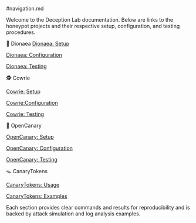 #navigation.md

Welcome to the Deception Lab documentation. Below are links to the honeypot projects and their respective setup, configuration, and testing procedures.

🐍 Dionaea
[Dionaea: Setup](./Dionaea/setup.md)

[Dionaea: Configuration](./Dionaea/configuration.md)

[Dionaea: Testing](./Dionaea/testing.md)

🕵️ Cowrie

[Cowrie: Setup](./Cowrie/setup.md)

[Cowrie:Configuration](./Cowrie/configuration.md)

[Cowrie: Testing ](./Cowrie/testing.md)

🧪 OpenCanary

[OpenCanary: Setup](./OpenCanary/setup.md)

[OpenCanary: Configuration](./OpenCanary/configuration.md)

[OpenCanary: Testing](./OpenCanary/testing.md)

🪤 CanaryTokens

[CanaryTokens: Usage](./CanaryTokens/testing.md)

[CanaryTokens: Examples](./examples.md)

Each section provides clear commands and results for reproducibility and is backed by attack simulation and log analysis examples.

